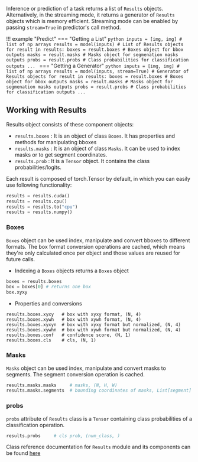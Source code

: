 Inference or prediction of a task returns a list of `Results` objects. Alternatively, in the streaming mode, it returns a generator of `Results` objects which is memory efficient. Streaming mode can be enabled by passing `stream=True` in predictor's call method.

!!! example "Predict"
    === "Getting a List"
        ```python
        inputs = [img, img] # list of np arrays
        results = model(inputs) # List of Results objects
        for result in results:
            boxes = result.boxes # Boxes object for bbox outputs
            masks = result.masks # Masks object for segmenation masks outputs
            probs = result.probs # Class probabilities for classification outputs
            ...
        ```
    === "Getting a Generator"
        ```python
        inputs = [img, img] # list of np arrays
        results = model(inputs, stream=True) # Generator of Results objects
        for result in results:
            boxes = result.boxes # Boxes object for bbox outputs
            masks = result.masks # Masks object for segmenation masks outputs
            probs = result.probs # Class probabilities for classification outputs
            ...
        ```

## Working with Results

Results object consists of these component objects:

- `results.boxes` : It is an object of class `Boxes`. It has properties and methods for manipulating bboxes
- `results.masks` : It is an object of class `Masks`. It can be used to index masks or to get segment coordinates.
- `results.prob`  : It is a `Tensor` object. It contains the class probabilities/logits.

Each result is composed of torch.Tensor by default, in which you can easily use following functionality:
```python
results = results.cuda()
results = results.cpu()
results = results.to("cpu")
results = results.numpy()
```
### Boxes
`Boxes` object can be used index, manipulate and convert bboxes to different formats. The box format conversion operations are cached, which means they're only calculated once per object and those values are reused for future calls.

- Indexing a `Boxes` objects returns a `Boxes` object
```python
boxes = results.boxes
box = boxes[0] # returns one box
box.xyxy 
```
- Properties and conversions
```
results.boxes.xyxy   # box with xyxy format, (N, 4)
results.boxes.xywh   # box with xywh format, (N, 4)
results.boxes.xyxyn  # box with xyxy format but normalized, (N, 4)
results.boxes.xywhn  # box with xywh format but normalized, (N, 4)
results.boxes.conf   # confidence score, (N, 1)
results.boxes.cls    # cls, (N, 1)
```
### Masks
`Masks` object can be used index, manipulate and convert masks to segments. The segment conversion operation is cached.

```python
results.masks.masks     # masks, (N, H, W)
results.masks.segments  # bounding coordinates of masks, List[segment] * N
```

### probs
`probs` attribute of `Results` class is a `Tensor` containing class probabilities of a classification operation.
```python
results.probs     # cls prob, (num_class, )
```

Class reference documentation for `Results` module and its components can be found [here](reference/results.md)
